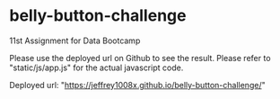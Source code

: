 # belly-button-challenge
11st Assignment for Data Bootcamp

Please use the deployed url on Github to see the result.
Please refer to "static/js/app.js" for the actual javascript code.

Deployed url: "https://jeffrey1008x.github.io/belly-button-challenge/"